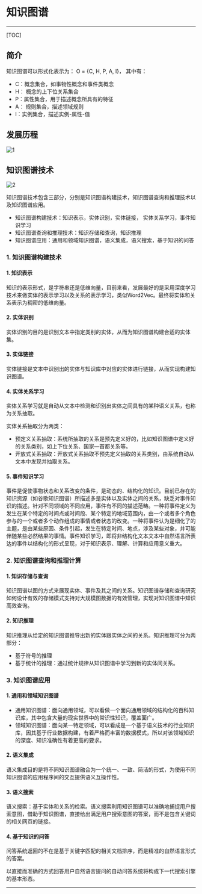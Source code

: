# 知识图谱

---

[TOC]

## 简介

知识图谱可以形式化表示为： O = {C, H, P, A, I}， 其中有：

- C：概念集合，如事物性概念和事件类概念
- H： 概念的上下位关系集合
- P：属性集合，用于描述概念所具有的特征
- A： 规则集合，描述领域规则
- I：实例集合，描述实例-属性-值

## 发展历程

![1](https://note.youdao.com/yws/api/personal/file/2826B39C9948467BA1B8624C38AD0FF8?method=getImage&version=3985&cstk=YgTyseBk)



## 知识图谱技术

![2](https://note.youdao.com/yws/api/personal/file/17ACA5B9ABA04B769507BF3EBF0D4DC7?method=getImage&version=3985&cstk=YgTyseBk)

知识图谱技术包含三部分，分别是知识图谱构建技术，知识图谱查询和推理技术以及知识图谱应用。

- 知识图谱构建技术：知识表示，实体识别，实体链接， 实体关系学习，事件知识学习
- 知识图谱查询和推理技术：知识存储和查询，知识推理
- 知识图谱应用：通用和领域知识图谱，语义集成，语义搜索，基于知识的问答

### 1. 知识图谱构建技术

#### 1. 知识表示

知识的表示形式，是字符串还是低维向量，目前来看，发展最好的是采用深度学习技术来做实体的表示学习以及关系的表示学习，类似Word2Vec。最终将实体和关系表示为稠密的低维向量。

#### 2. 实体识别

实体识别的目的是识别文本中指定类别的实体，从而为知识图谱构建合适的实体集。

#### 3. 实体链接

实体链接是文本中识别出的实体与知识库中对应的实体进行链接，从而实现构建知识图谱。

#### 4. 实体关系学习

实体关系学习就是自动从文本中检测和识别出实体之间具有的某种语义关系，也称为关系抽取。

实体关系抽取分为两类：

- 预定义关系抽取：系统所抽取的关系是预先定义好的，比如知识图谱中定义好的关系类别，如上下位关系、国家—首都关系等。
- 开放式关系抽取：开放式关系抽取不预先定义抽取的关系类别，由系统自动从文本中发现并抽取关系。

#### 5. 事件知识学习

事件是促使事物状态和关系改变的条件，是动态的、结构化的知识。目前已存在的知识资源（如谷歌知识图谱）所描述多是实体以及实体之间的关系，缺乏对事件知识的描述。针对不同领域的不同应用，事件有不同的描述范畴。一种将事件定义为发生在某个特定的时间点或时间段、某个特定的地域范围内，由一个或者多个角色参与的一个或者多个动作组成的事情或者状态的改变。一种将事件认为是细化了的主题，是由某些原因、条件引起，发生在特定时间、地点，涉及某些对象，并可能伴随某些必然结果的事情。事件知识学习，即将非结构化文本文本中自然语言所表达的事件以结构化的形式呈现，对于知识表示、理解、计算和应用意义重大。

### 2. 知识图谱查询和推理计算

#### 1. 知识存储与查询

知识图谱以图的方式来展现实体、事件及其之间的关系。知识图谱存储和查询研究如何设计有效的存储模式支持对大规模图数据的有效管理，实现对知识图谱中知识高效查询。

#### 2. 知识推理

知识推理从给定的知识图谱推导出新的实体跟实体之间的关系。知识推理可分为两部分：

- 基于符号的推理
- 基于统计的推理：通过统计规律从知识图谱中学习到新的实体间关系。

### 3. 知识图谱应用

#### 1.  通用和领域知识图谱

- 通用知识图谱：面向通用领域，可以看做一个面向通用领域的结构化的百科知识库，其中包含大量的现实世界中的常识性知识，覆盖面广。
- 领域知识图谱：面向某一特定领域，可以看成是一个基于语义技术的行业知识库，因其基于行业数据构建，有着严格而丰富的数据模式，所以对该领域知识的深度、知识准确性有着更高的要求。

#### 2. 语义集成

语义集成目的是将不同知识图谱融合为一个统一、一致、简洁的形式，为使用不同知识图谱的应用程序间的交互提供语义互操作性。

#### 3. 语义搜索

语义搜索：基于实体和关系的检索。语义搜索利用知识图谱可以准确地捕捉用户搜索意图，借助于知识图谱，直接给出满足用户搜索意图的答案，而不是包含关键词的相关网页的链接。

#### 4. 基于知识的问答

问答系统返回的不在是基于关键字匹配的相关文档排序，而是精准的自然语言形式的答案。

以直接而准确的方式回答用户自然语言提问的自动问答系统将构成下一代搜索引擎的基本形态。



---





















